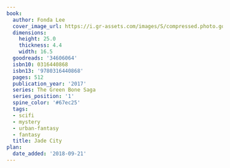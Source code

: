 ```yaml
---
book:
  author: Fonda Lee
  cover_image_url: https://i.gr-assets.com/images/S/compressed.photo.goodreads.com/books/1513357590l/34606064._SX98_.jpg
  dimensions:
    height: 25.0
    thickness: 4.4
    width: 16.5
  goodreads: '34606064'
  isbn10: 0316440868
  isbn13: '9780316440868'
  pages: 512
  publication_year: '2017'
  series: The Green Bone Saga
  series_position: '1'
  spine_color: '#67ec25'
  tags:
  - scifi
  - mystery
  - urban-fantasy
  - fantasy
  title: Jade City
plan:
  date_added: '2018-09-21'
---
```

